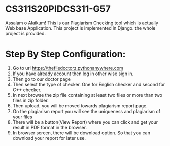 # CS311S20PIDCS311-G57

Assalam o Alaikum!
  This is our Plagiarism Checking tool which is actually Web base Application.
  This project is implemented in Django. the whole project is provided.
# Step By Step Configuration:
1.	Go to url https://thefiledoctorz.pythonanywhere.com
2.	If you have already account then log in other wise sign in.
3.	Then go to our doctor page 
4.	Then select the type of checker. One for English checker and second for C++ checker.
5.	In next browse the zip file containing at least two files or more than two files in zip folder.
6.	Then upload, you will be moved towards plagiarism report page.
7.	On the plagiarism report you will see the uniqueness and plagiarism of your files
8.	There will be a button(View Report) where you can click and get your result in PDF format in the browser.
9.	In browser screen, there will be download option. So that you can download your report for later use.

